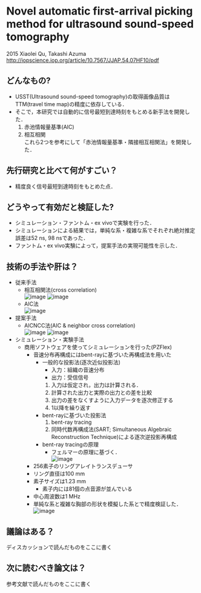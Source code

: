 # Novel automatic first-arrival picking method for ultrasound sound-speed tomography
2015 Xiaolei Qu, Takashi Azuma  
http://iopscience.iop.org/article/10.7567/JJAP.54.07HF10/pdf

## どんなもの?
- USST(Ultrasound sound-speed tomography)の取得画像品質はTTM(travel time map)の精度に依存している．
- そこで，本研究では自動的に信号最短到達時刻をもとめる新手法を開発した．  
  1. 赤池情報量基準(AIC)
  2. 相互相関  
  これら2つを参考にして「赤池情報量基準・隣接相互相関法」を開発した．
## 先行研究と比べて何がすごい？
- 精度良く信号最短到達時刻をもとめた点．
## どうやって有効だと検証した?
- シミュレーション・ファントム・ex vivoで実験を行った．
- シミュレーションによる結果では，単純な系・複雑な系でそれぞれ絶対推定誤差は52 ns, 98 nsであった．
- ファントム・ex vivo実験によって，提案手法の実現可能性を示した．

## 技術の手法や肝は？
- 従来手法
    - 相互相関法(cross correlation)  
    ![image](https://user-images.githubusercontent.com/33616505/49046300-f8aba180-f216-11e8-8f89-24547874d919.png)
    ![image](https://user-images.githubusercontent.com/33616505/49046315-07925400-f217-11e8-86e1-f322f0cd80fc.png)
    - AIC法  
    ![image](https://user-images.githubusercontent.com/33616505/49046391-4fb17680-f217-11e8-982c-5488db26c787.png)
- 提案手法
    - AICNCC法(AIC & neighbor cross correlation)  
    ![image](https://user-images.githubusercontent.com/33616505/49046642-23e2c080-f218-11e8-808e-4f7d9b60c73f.png)
    ![image](https://user-images.githubusercontent.com/33616505/49046715-61474e00-f218-11e8-8b0b-e969596a6f40.png)
- シミュレーション・実験手法
    - 商用ソフトウェアを使ってシミュレーションを行った(PZFlex)
        - 音速分布再構成にはbent-rayに基づいた再構成法を用いた
            - 一般的な投影法(逐次近似投影法)
                - 入力：組織の音速分布
                - 出力：受信信号  
                1. 入力は仮定され，出力は計算される．
                2. 計算された出力と実際の出力との差を比較
                3. 出力の差をなくすように入力データを逐次修正する
                4. 1以降を繰り返す
            - bent-rayに基づいた投影法
                1. bent-ray tracing
                2. 同時代数再構成法(SART; Simultaneous Algebraic Reconstruction Technique)による逐次逆投影再構成
            - bent-ray tracingの原理
                - フェルマーの原理に基づく．  
                ![image](https://user-images.githubusercontent.com/33616505/49048085-dd439500-f21c-11e8-9012-d3b50d89429e.png)
        - 256素子のリングアレイトランスデューサ
        - リング直径は100 mm
        - 素子サイズは1.23 mm
            - 素子内には81個の点音源が並んでいる
        - 中心周波数は1 MHz
        - 単純な系と複雑な胸部の形状を模擬した系とで精度検証した．
        ![image](https://user-images.githubusercontent.com/33616505/49047418-bd12d680-f21a-11e8-87fe-d0fffee94764.png)
## 議論はある？
ディスカッションで読んだものをここに書く

## 次に読むべき論文は？
参考文献で読んだものをここに書く
